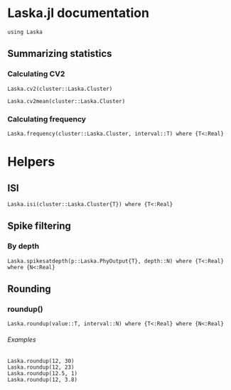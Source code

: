 # Laska.jl documentation

```@setup laska
using Laska
```

## Summarizing statistics

### Calculating CV2

```@docs
Laska.cv2(cluster::Laska.Cluster)
```

```@docs
Laska.cv2mean(cluster::Laska.Cluster)
```

### Calculating frequency


```@docs
Laska.frequency(cluster::Laska.Cluster, interval::T) where {T<:Real}
```

# Helpers

## ISI

````@docs
Laska.isi(cluster::Laska.Cluster{T}) where {T<:Real}
````


## Spike filtering

### By depth

```@docs
Laska.spikesatdepth(p::Laska.PhyOutput{T}, depth::N) where {T<:Real} where {N<:Real}
```

## Rounding

### roundup()
````@docs
Laska.roundup(value::T, interval::N) where {T<:Real} where {N<:Real}
````
###### Examples
```@repl laska
Laska.roundup(12, 30)
Laska.roundup(12, 23)
Laska.roundup(12.5, 1)
Laska.roundup(12, 3.8)
```
